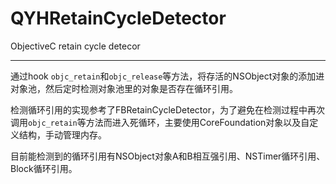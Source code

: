 # QYHRetainCycleDetector
ObjectiveC retain cycle detecor
***
通过hook `objc_retain`和`objc_release`等方法，将存活的NSObject对象的添加进对象池，然后定时检测对象池里的对象是否存在循环引用。

检测循环引用的实现参考了FBRetainCycleDetector，为了避免在检测过程中再次调用`objc_retain`等方法而进入死循环，主要使用CoreFoundation对象以及自定义结构，手动管理内存。

目前能检测到的循环引用有NSObject对象A和B相互强引用、NSTimer循环引用、Block循环引用。